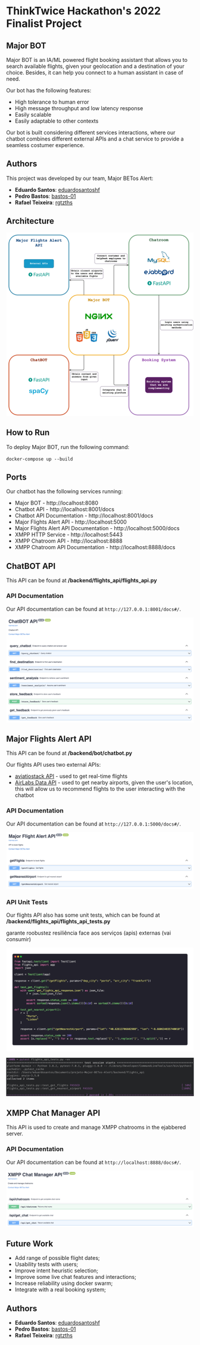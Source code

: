 # ThinkTwice Hackathon's 2022 Finalist Project

## Major BOT

Major BOT is an IA/ML powered flight booking assistant that allows you to search available flights, given your geolocation and a destination of your choice. Besides, it can help you connect to a human assistant in case of need.

Our bot has the following features:
* High tolerance to human error
* High message throughput and low latency response
* Easily scalable
* Easily adaptable to other contexts

Our bot is built considering different services interactions, where our chatbot combines different external APIs and a chat service to provide a seamless costumer experience.

## Authors

This project was developed by our team, Major BETos Alert:
* **Eduardo Santos**: [eduardosantoshf](https://github.com/eduardosantoshf)
* **Pedro Bastos**: [bastos-01](https://github.com/bastos-01)
* **Rafael Teixeira**: [rgtzths](https://github.com/rgtzths)

## Architecture

![Major BOT Architecture](/images/majorBOT_architecture_diagram_tt.png)

## How to Run

To deploy Major BOT, run the following command:

`docker-compose up --build`

## Ports
Our chatbot has the following services running:
* Major BOT - http://localhost:8080
* Chatbot API - http://localhost:8001/docs
* Chatbot API Documentation - http://localhost:8001/docs
* Major Flights Alert API - http://localhost:5000
* Major Flights Alert API Documentation - http://localhost:5000/docs
* XMPP HTTP Service - http://localhost:5443 
* XMPP Chatroom API - http://localhost:8888
* XMPP Chatroom API Documentation - http://localhost:8888/docs

## ChatBOT API

This API can be found at **/backend/flights_api/flights_api.py**

### API Documentation

Our API documentation can be found at `http://127.0.0.1:8001/docs#/`.

![Major Flight Alert API](/images/chatBOT_api.png)

## Major Flights Alert API

This API can be found at **/backend/bot/chatbot.py** 

Our flights API uses two external APIs:
* [aviatiostack API](https://aviationstack.com/) - used to get real-time flights 
* [AirLabs Data API](https://airlabs.co/) - used to get nearby airports, given the user's location, this will allow us to recommend flights to the user interacting with the chatbot

### API Documentation

Our API documentation can be found at `http://127.0.0.1:5000/docs#/`.

![Major Flight Alert API](/images/major_flight_alert_api.png)

### API Unit Tests

Our flights API also has some unit tests, which can be found at **/backend/flights_api/flights_api_tests.py**

garante roobustez resiliência face aos serviços (apis) externas (vai consumir)

![Major Flight Alert API Unit Tests](/images/flights_api_test_code.png)

![Major Flight Alert API Unit Tests Results](/images/unit_tests.png)

## XMPP Chat Manager API

This API is used to create and manage XMPP chatrooms in the ejabbered server.

### API Documentation

Our API documentation can be found at `http://localhost:8888/docs#/`.

![XMPP Chat Manager API](/images/XMPP_documentation.png)

## Future Work

* Add range of possible flight dates;
* Usability tests with users;
* Improve intent heuristic selection;
* Improve some live chat features and interactions;
* Increase reliability using docker swarm;
* Integrate with a real booking system;

## Authors
* **Eduardo Santos**: [eduardosantoshf](https://github.com/eduardosantoshf)
* **Pedro Bastos**: [bastos-01](https://github.com/bastos-01)
* **Rafael Teixeira**: [rgtzths](https://github.com/rgtzths)
